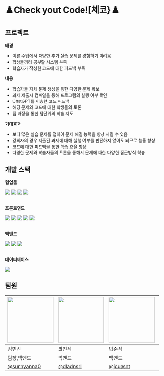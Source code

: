# ♟️Check yout Code![체코}♟️

## 프로젝트
__배경__
- 이론 수업에서 다양한 추가 실습 문제를 경험하기 어려움
- 학생들끼리 공부할 시스템 부족
- 학습자가 작성한 코드에 대한 피드백 부족

__내용__
- 학습자들 자체 문제 생성을 통한 다양한 문제 확보
- 과제 제출시 컴파일을 통해 프로그램의 실행 여부 확인
- ChatGPT를 이용한 코드 피드백
- 해당 문제와 코드에 대한 학생들의 토론
- 팀 배정을 통한 팀단위의 학습 지도

__기대효과__
- 보다 많은 실습 문제를 접하여 문제 해결 능력을 향상 시킬 수 있음
- 강의자의 경우 제출된 과제에 대해 실행 여부를 판단하지 않아도 되므로 능률 향상
- 코드에 대한 피드백을 통한 학습 효율 향상
- 다양한 문제와 학습자들의 토론을 통해서 문제에 대한 다양한 접근방식 학습

## 개발 스택
__협업툴__

<div>
    <img src="https://img.shields.io/badge/github-181717?style=for-the-badge&logo=GitHub&logoColor=white"/> 
  <img src="https://img.shields.io/badge/notion-000000?style=for-the-badge&logo=Notion&logoColor=white">
    <img src="https://img.shields.io/badge/discord-5865F2?style=for-the-badge&logo=discord&logoColor=white">
    <img src="https://img.shields.io/badge/figma-F24E1E?style=for-the-badge&logo=Figma&logoColor=white"/>
</div> <br>

__프론트엔드__

<div>
  <img src="https://img.shields.io/badge/html5-E34F26?style=for-the-badge&logo=html5&logoColor=white">
  <img src="https://img.shields.io/badge/css3-1572B6?style=for-the-badge&logo=css3&logoColor=white">
<img src="https://img.shields.io/badge/javascript-F7DF1E?style=for-the-badge&logo=javascript&logoColor=white"/>
<img src="https://img.shields.io/badge/React-61DAFB?style=for-the-badge&logo=react&logoColor=white"/>
  <img src="https://img.shields.io/badge/visualstudiocode-007ACC?style=for-the-badge&logo=visualstudiocode&logoColor=white"/>
</div> <br>

__백엔드__

<div>
  <img src="https://img.shields.io/badge/spring-6DB33F?style=for-the-badge&logo=spring&logoColor=white">
  <img src="https://img.shields.io/badge/intellijidea-000000?style=for-the-badge&logo=intellijidea&logoColor=white">
<img src="https://img.shields.io/badge/java-004A9D?style=for-the-badge&logo=java&logoColor=white"/>
</div> <br>

__데이터베이스__

<img src="https://img.shields.io/badge/mysql-4479A1?style=for-the-badge&logo=MySQL&logoColor=white">

## 팀원

|<img src="https://github.com/CSID-DGU/2024-1-OSSProj-Pomodoro-03/assets/130615417/2dbce1cd-2d0f-4c35-9eaf-5a919affbf44" height=150 width=150>|<img src="https://github.com/CSID-DGU/2024-1-OSSProj-Pomodoro-03/assets/130615417/829c496f-c100-49d7-b23f-ef3da303fc13" height=150 width=150>|<img src="https://github.com/CSID-DGU/2024-1-OSSProj-Pomodoro-03/assets/130615417/1b7c1a07-7faa-4d7c-b2f4-cf2dc8517978" height=150 width=150>|<img src="https://github.com/CSID-DGU/2024-1-OSSProj-Pomodoro-03/assets/130615417/a84c90b3-5bc8-49b5-bf92-def12d8a619e" height=150 width=150>|<img src="https://github.com/CSID-DGU/2024-1-OSSProj-Pomodoro-03/assets/130615417/c7751c87-7247-4286-b4d9-5281681452fa" height=150 width=150>|
|--|--|--|--|--|
|김민선|최진석|박준석|한윤수|김지우|
|팀장,백엔드|백엔드|백엔드|프론트엔드|프론트엔드|
|[@sunnyanna0](https://github.com/sunnyanna0)|[@dladnsrl](https://github.com/dladnsrl)|[@jcuasnt](https://github.com/jcuasnt)|[@Yunsu0407](https://github.com/Yunsu0407)|[@ryann1203](https://github.com/ryann1203)|
